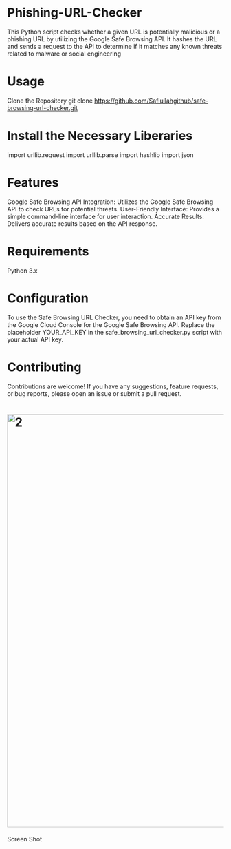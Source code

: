 # Phishing-URL-Checker
This Python script checks whether a given URL is potentially malicious or a phishing URL by utilizing the Google Safe Browsing API. It hashes the URL and sends a request to the API to determine if it matches any known threats related to malware or social engineering

# Usage
Clone the Repository
git clone https://github.com/Safiullahgithub/safe-browsing-url-checker.git

# Install the Necessary Liberaries
import urllib.request
import urllib.parse
import hashlib
import json

# Features
Google Safe Browsing API Integration: Utilizes the Google Safe Browsing API to check URLs for potential threats.
User-Friendly Interface: Provides a simple command-line interface for user interaction.
Accurate Results: Delivers accurate results based on the API response.


# Requirements
Python 3.x

# Configuration
To use the Safe Browsing URL Checker, you need to obtain an API key from the Google Cloud Console for the Google Safe Browsing API. Replace the placeholder YOUR_API_KEY in the safe_browsing_url_checker.py script with your actual API key.

# Contributing
Contributions are welcome! If you have any suggestions, feature requests, or bug reports, please open an issue or submit a pull request.

# <img width="960" alt="2" src="https://github.com/Safiullahgithub/Phishing-URL-Checker/assets/141447767/5744c0d0-b7c2-4ff3-b5eb-40e8c1fbfa9a">
Screen Shot

